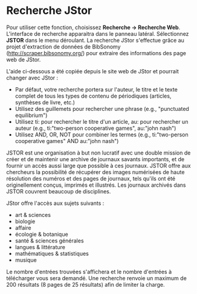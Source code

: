 Recherche JStor
===============

Pour utiliser cette fonction, choisissez **Recherche -&gt; Recherche Web**. L'interface de recherche apparaitra dans le panneau latéral. Sélectionnez **JSTOR** dans le menu déroulant. La recherche JStor s'effectue grâce au projet d'extraction de données de BibSonomy (http://scraper.bibsonomy.org/) pour extraire des informations des page web de JStor.

L'aide ci-dessous a été copiée depuis le site web de JStor et pourrait changer avec JStor :

-   Par défaut, votre recherche portera sur l'auteur, le titre et le texte complet de tous les types de contenu de périodiques (articles, synthèses de livre, etc.)
-   Utilisez des guillemets pour rechercher une phrase (e.g., "punctuated equilibrium")
-   Utilisez ti: pour rechercher le titre d'un article, au: pour rechercher un auteur (e.g., ti:"two-person cooperative games", au:"john nash")
-   Utilisez AND, OR, NOT pour combiner les termes (e.g., ti:"two-person cooperative games" AND au:"john nash")

JSTOR est une organisation à but non lucratif avec une double mission de créer et de maintenir une archive de journaux savants importants, et de fournir un accès aussi large que possible à ces journaux. JSTOR offre aux chercheurs la possibilité de récupérer des images numérisées de haute résolution des numéros et des pages de journaux, tels qu'ils ont été originellement conçus, imprimés et illustrés. Les journaux archivés dans JSTOR couvrent beaucoup de disciplines.

JStor offre l'accès aux sujets suivants :

-   art & sciences
-   biologie
-   affaire
-   écologie & botanique
-   santé & sciences générales
-   langues & littérature
-   mathématiques & statistiques
-   musique

Le nombre d'entrées trouvées s'affichera et le nombre d'entrées à télécharger vous sera demandé. Une recherche renvoie un maximum de 200 résultats (8 pages de 25 résultats) afin de limiter la charge.
